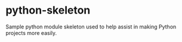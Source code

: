 python-skeleton
===============

Sample python module skeleton used to help assist in making Python projects more easily.
